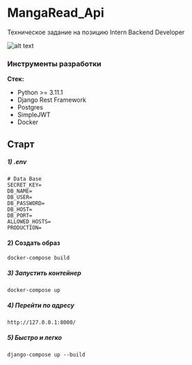  # MangaRead_Api
Техническое задание  на позицию Intern Backеnd Developer

![alt text](https://images-wixmp-ed30a86b8c4ca887773594c2.wixmp.com/f/cb83e630-edf9-4c99-a718-39fb785b45f5/d81z3dr-955cb5bb-2796-442d-a632-139822c23d9b.png?token=eyJ0eXAiOiJKV1QiLCJhbGciOiJIUzI1NiJ9.eyJzdWIiOiJ1cm46YXBwOjdlMGQxODg5ODIyNjQzNzNhNWYwZDQxNWVhMGQyNmUwIiwiaXNzIjoidXJuOmFwcDo3ZTBkMTg4OTgyMjY0MzczYTVmMGQ0MTVlYTBkMjZlMCIsIm9iaiI6W1t7InBhdGgiOiJcL2ZcL2NiODNlNjMwLWVkZjktNGM5OS1hNzE4LTM5ZmI3ODViNDVmNVwvZDgxejNkci05NTVjYjViYi0yNzk2LTQ0MmQtYTYzMi0xMzk4MjJjMjNkOWIucG5nIn1dXSwiYXVkIjpbInVybjpzZXJ2aWNlOmZpbGUuZG93bmxvYWQiXX0.0WTeK-t3mxeASu-KcGeBLOeNTTRHf9mk53Xeg7x0fJ0)


### Инструменты разработки

**Стек:**

- Python >= 3.11.1
- Django Rest Framework
- Postgres
- SimpleJWT
- Docker

## Старт

##### 1) .env

    # Data Base
    SECRET_KEY=
    DB_NAME=
    DB_USER=
    DB_PASSWORD=
    DB_HOST=
    DB_PORT=
    ALLOWED_HOSTS=
    PRODUCTION=


#### 2) Создать образ

    docker-compose build

##### 3) Запустить контейнер

    docker-compose up

##### 4) Перейти по адресу

    http://127.0.0.1:8000/


##### 5) Быстро и легко
    django-compose up --build

